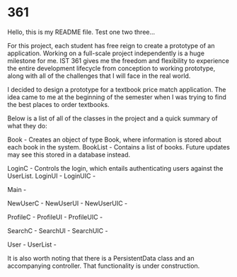 # 361

Hello, this is my README file. Test one two three...

For this project, each student has free reign to create a prototype of an application. Working on a full-scale project independently is a huge milestone for me. IST 361 gives me the freedom and flexibility to experience the entire development lifecycle from conception to working prototype, along with all of the challenges that I will face in the real world.

I decided to design a prototype for a textbook price match application. The idea came to me at the beginning of the semester when I was trying to find the best places to order textbooks. 

Below is a list of all of the classes in the project and a quick summary of what they do:

Book - Creates an object of type Book, where information is stored about each book in the system.
BookList - Contains a list of books. Future updates may see this stored in a database instead.

LoginC - Controls the login, which entails authenticating users against the UserList.
LoginUI - 
LoginUIC - 

Main - 

NewUserC - 
NewUserUI - 
NewUserUIC - 

ProfileC - 
ProfileUI - 
ProfileUIC - 

SearchC - 
SearchUI - 
SearchUIC - 

User - 
UserList - 

It is also worth noting that there is a PersistentData class and an accompanying controller. That functionality is under construction.
